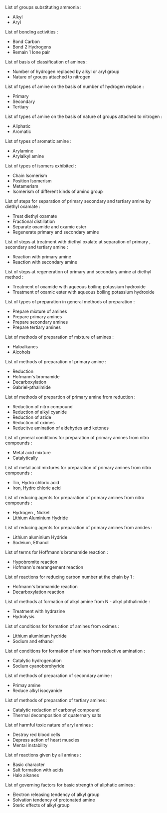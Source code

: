 List of groups substituting ammonia  :
- Alkyl
- Aryl

List of bonding activities  :
- Bond Carbon
- Bond 2 Hydrogens
- Remain 1 lone pair

List of basis of classification of amines  :
- Number of hydrogen replaced by alkyl or aryl group
- Nature of groups attached to nitrogen 

List of types of amine on the basis of number of hydrogen replace  :
- Primary
- Secondary
- Tertiary

List of types of amine on the basis of nature of groups attached to nitrogen  :
- Aliphatic
- Aromatic 

List of types of aromatic amine  :
- Arylamine
- Arylalkyl amine 



List of types of isomers exhibited  :
- Chain Isomerism 
- Position Isomerism 
- Metamerism 
- Isomerism of different kinds of amino group

List of steps for separation of primary secondary and tertiary amine by diethyl oxamate  :
- Treat diethyl oxamate
- Fractional distillation
- Separate oxamide and oxamic ester
- Regenerate primary and secondary amine

List of steps at treatment with diethyl oxalate at separation of primary , secondary and tertiary amine  :
- Reaction with primary amine
- Reaction with secondary amine


List of steps at regeneration of primary and secondary amine at diethyl method  :
- Treatment of oxamide with aqueous boiling potassium hydroxide
- Treatment of oxamic ester with aqueous boiling potassium hydroxide

List of types of preparation in general methods of preparation  :
- Prepare mixture of amines
- Prepare primary amines
- Prepare secondary amines
- Prepare tertiary amines

List of methods of preparation of mixture of amines :
- Haloalkanes
- Alcohols



List of methods of preparation of primary amine :
- Reduction
- Hofmann's bromamide
- Decarboxylation
- Gabriel-pthalimide

List of methods of prepartion of primary amine from reduction :
- Reduction of nitro compound
- Reduction of alkyl cyanide
- Reduction of azide
- Reduction of oximes
- Reducitve amination of aldehydes and ketones

List of general conditions for preparation of primary amines from nitro compounds :
- Metal acid mixture
- Catalytically

List of metal acid mixtures for preparation of primary amines from nitro compounds :
- Tin, Hydro chloric acid
- Iron, Hydro chloric acid

List of reducing agents for preparation of primary amines from nitro compounds  :
- Hydrogen , Nickel
- Lithium Aluminium Hydride

List of reducing agents for preparation of primary amines from amides :
- Lithium aluminium Hydride
- Sodeium, Ethanol

List of terms for Hoffmann's bromamide reaction :
- Hypobromite reaction
- Hofmann's rearangement reaction

List of reactions for reducing carbon number at the chain by 1  :
- Hofmann's bromamide reaction
- Decarboxylation reaction

List of methods at formation of alkyl amine from N - alkyl phthalimide :
- Treatment with hydrazine
- Hydrolysis 

List of conditions for formation of amines from oximes :
- Lithium aluminium hydride
- Sodium and ethanol

List of conditions for formation of amines from reductive amination :
- Catalytic hydrogenation
- Sodium cyanoborohyride


List of methods of preparation of secondary amine :
- Primay amine
- Reduce alkyl isocyanide

List of methods of preparation of tertiary amines :
- Catalytic reduction of carbonyl compound
- Thermal decomposition of quaternary salts

List of harmful toxic nature of aryl amines :
- Destroy red blood cells
- Depress action of heart muscles
- Mental instability

List of reactions given by all amines :
- Basic character
- Salt formation with acids
- Halo alkanes

List of governing factors for basic strength of aliphatic amines :
- Electron releasing tendency of alkyl group
- Solvation tendency of protonated amine
- Steric effects of alkyl group

